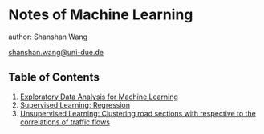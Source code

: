# Notes of Machine Learning
author: Shanshan Wang

shanshan.wang@uni-due.de

## Table of Contents
1. [Exploratory Data Analysis for Machine Learning](https://shannwang.github.io/Machine_Learning/Exploratory_Data_Analysis.html)
2. [Supervised Learning: Regression](https://shannwang.github.io/Machine_Learning/Superised_Learning_Regression.html)
3. [Unsupervised Learning: Clustering road sections with respective to the correlations of traffic flows](https://shannwang.github.io/Machine_Learning/unsupervised_learning_clustering_road_sections.html)
 
